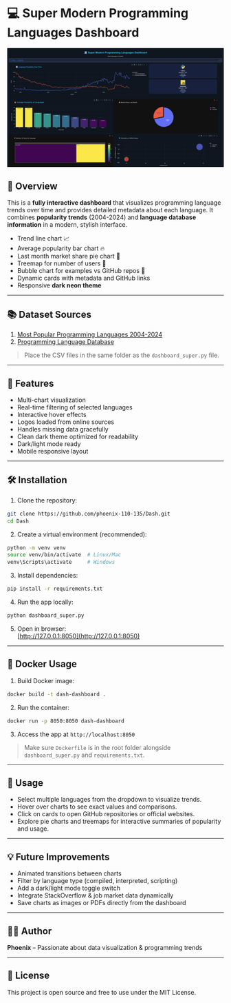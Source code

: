 
# 💻 Super Modern Programming Languages Dashboard

![Dashboard Preview](dashboard.png)

## 🚀 Overview
This is a **fully interactive dashboard** that visualizes programming language trends over time and provides detailed metadata about each language. It combines **popularity trends** (2004-2024) and **language database information** in a modern, stylish interface.

- Trend line chart 📈  
- Average popularity bar chart 🔥  
- Last month market share pie chart 🥧  
- Treemap for number of users 🌳  
- Bubble chart for examples vs GitHub repos 🔵  
- Dynamic cards with metadata and GitHub links  
- Responsive **dark neon theme**  

---

## 📚 Dataset Sources
1. [Most Popular Programming Languages 2004-2024](https://www.kaggle.com/datasets/muhammadroshaanriaz/most-popular-programming-languages-2004-2024?utm_source=chatgpt.com)  
2. [Programming Language Database](https://www.kaggle.com/datasets/sujaykapadnis/programming-language-database?utm_source=chatgpt.com)  

> Place the CSV files in the same folder as the `dashboard_super.py` file.

---

## 🎯 Features
- Multi-chart visualization  
- Real-time filtering of selected languages  
- Interactive hover effects  
- Logos loaded from online sources  
- Handles missing data gracefully  
- Clean dark theme optimized for readability  
- Dark/light mode ready  
- Mobile responsive layout  

---

## 🛠️ Installation

1. Clone the repository:
```bash
git clone https://github.com/phoenix-110-135/Dash.git
cd Dash
```

2. Create a virtual environment (recommended):
```bash
python -m venv venv
source venv/bin/activate  # Linux/Mac
venv\Scripts\activate     # Windows
```

3. Install dependencies:
```bash
pip install -r requirements.txt
```

4. Run the app locally:
```bash
python dashboard_super.py
```

5. Open in browser:  
[http://127.0.0.1:8050](http://127.0.0.1:8050)

---

## 🐳 Docker Usage
1. Build Docker image:
```bash
docker build -t dash-dashboard .
```

2. Run the container:
```bash
docker run -p 8050:8050 dash-dashboard
```

3. Access the app at `http://localhost:8050`

> Make sure `Dockerfile` is in the root folder alongside `dashboard_super.py` and `requirements.txt`.

---

## 🎨 Usage
- Select multiple languages from the dropdown to visualize trends.  
- Hover over charts to see exact values and comparisons.  
- Click on cards to open GitHub repositories or official websites.  
- Explore pie charts and treemaps for interactive summaries of popularity and usage.  

---

## 💡 Future Improvements
- Animated transitions between charts  
- Filter by language type (compiled, interpreted, scripting)  
- Add a dark/light mode toggle switch  
- Integrate StackOverflow & job market data dynamically  
- Save charts as images or PDFs directly from the dashboard  

---

## 👨‍💻 Author
**Phoenix** – Passionate about data visualization & programming trends

---

## 🔗 License
This project is open source and free to use under the MIT License.

